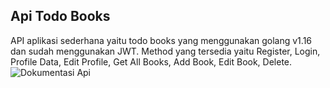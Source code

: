 ## Api Todo Books
API aplikasi sederhana yaitu todo books yang menggunakan golang v1.16 dan sudah menggunakan JWT. Method yang tersedia yaitu Register, Login, Profile Data, Edit Profile, Get All Books, Add Book, Edit Book, Delete.
![Dokumentasi Api](https://documenter.getpostman.com/view/8845104/UVRBo6rT)